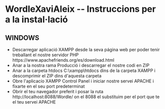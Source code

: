 # WordleXaviAleix -- Instruccions per a la instal·lació
<h2> WINDOWS </h2>
<ul>
  <li>Descarregar aplicació XAMPP desde la seva página web per poder tenir treballant el nostre servidor PHP https://www.apachefriends.org/es/download.html </li>
  <li>Anar a la nostra rama Producció i descarregar el nostre codi en ZIP</li>
  <li>Anar a la carpeta htdocs C:\xampp\htdocs dins de la carpeta XAMPP i descomprimir el ZIP dins d'aquesta carpeta</li>
  <li>Obre l'aplicacío XAMPP Control Panel i iniciar nostre servei APACHE i fixarte en el seu port predeterminat</li>
  <li>Obrir el teu navegador preferit i posar la ruta http://localhost:8088/Wordle/ on el 8088 el substituim per el port que te el teu servei APACHE</li>
</ul>
